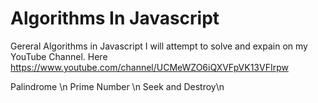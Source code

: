 # Algorithms In Javascript
Gereral Algorithms in Javascript
I will attempt to solve and expain on my YouTube Channel. Here https://www.youtube.com/channel/UCMeWZO6iQXVFpVK13VFIrpw

Palindrome \n
Prime Number \n
Seek and Destroy\n
